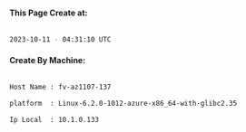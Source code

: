 
   
#### This Page Create at:

```bash

2023-10-11 - 04:31:10 UTC

```

#### Create By Machine:

```bash

Host Name : fv-az1107-137

platform  : Linux-6.2.0-1012-azure-x86_64-with-glibc2.35

Ip Local  : 10.1.0.133

```

